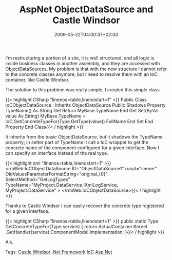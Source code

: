 ﻿---
title: "AspNet ObjectDataSource and Castle Windsor"
description: ""
date: 2009-05-22T04:00:37+02:00
draft: false
tags: [ASPNET,Castle]
categories: [ASPNET,Castle]
---
I'm restructuring a portion of a site, it is well structured, and all logic is inside business classes in another assembly, and they are accessed with ObjectDataSources. My problem is that with the new structure I cannot refer to the concrete classes anymore, but I need to resolve them with an IoC container, like Castle Windsor.

The solution to this problem was really simple, I created this simple class

{{< highlight CSharp "linenos=table,linenostart=1" >}}
Public Class IoCObjectDataSource : Inherits ObjectDataSource
   Public Shadows Property TypeName() As String
       Get
           Return MyBase.TypeName
       End Get
       Set(ByVal value As String)
           MyBase.TypeName = IoC.GetConcreteTypeFor(Type.GetType(value)).FullName
       End Set
   End Property
End Class{{< / highlight >}}

<!-- Code inserted with Steve Dunn's Windows Live Writer Code Formatter Plugin.  http://dunnhq.com -->

It inherits from the basic ObjectDataSource, but it shadows the TypeName property; in setter part of TypeName it call a IoC wrapper to get the concrete name of the component configured for a given interface. Now I can specify an interface instead of the real type.

{{< highlight xml "linenos=table,linenostart=1" >}}
<rmWeb:IoCObjectDataSource ID="ObjectDataSource1" runat="server" OldValuesParameterFormatString="original_{0}"
   SelectMethod="GetLogTypes" TypeName="MyProject.DataService.IXmlLogService, MyProject.DataService" >
</rmWeb:IoCObjectDataSource>{{< / highlight >}}

<!-- Code inserted with Steve Dunn's Windows Live Writer Code Formatter Plugin.  http://dunnhq.com -->

Thanks to Castle Windsor I can easily recover the concrete type registered for a given interface.

{{< highlight CSharp "linenos=table,linenostart=1" >}}
public static Type GetConcreteTypeFor(Type service)
{
    return ActualContainer.Kernel
     .GetHandler(service).ComponentModel.Implementation;
}{{< / highlight >}}

<!-- Code inserted with Steve Dunn's Windows Live Writer Code Formatter Plugin.  http://dunnhq.com -->

Alk.

Tags: [Castle Windsor](http://technorati.com/tag/Castle%20Windsor) [.Net Framework](http://technorati.com/tag/.Net%20Framework) [IoC](http://technorati.com/tag/IoC) [Asp.Net](http://technorati.com/tag/Asp.Net)
